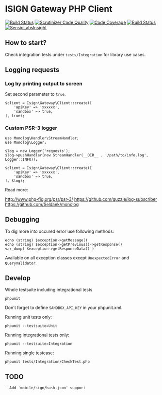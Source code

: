 # ISIGN Gateway PHP Client

[![Build Status](https://travis-ci.org/isign/gateway-sdk-php.svg?branch=develop)](https://travis-ci.org/isign/gateway-sdk-php)
[![Scrutinizer Code Quality](https://scrutinizer-ci.com/g/isign/gateway-sdk-php/badges/quality-score.png?b=develop)](https://scrutinizer-ci.com/g/isign/gateway-sdk-php/?branch=develop)
[![Code Coverage](https://scrutinizer-ci.com/g/isign/gateway-sdk-php/badges/coverage.png?b=develop)](https://scrutinizer-ci.com/g/isign/gateway-sdk-php/?branch=develop)
[![Build Status](https://scrutinizer-ci.com/g/isign/gateway-sdk-php/badges/build.png?b=develop)](https://scrutinizer-ci.com/g/isign/gateway-sdk-php/build-status/master)
[![SensioLabsInsight](https://insight.sensiolabs.com/projects/595451cf-9f3f-4b9c-bf77-6b9aab07ec06/mini.png)](https://insight.sensiolabs.com/projects/595451cf-9f3f-4b9c-bf77-6b9aab07ec06)

## How to start?

Check integration tests under `tests/Integration` for library use cases.

## Logging requests

### Log by printing output to screen

Set second parameter to `true`.

    $client = Isign\Gateway\Client::create([
        'apiKey' => 'xxxxxx',
        'sandbox' => true,
    ], true);


### Custom PSR-3 logger

    use Monolog\Handler\StreamHandler;
    use Monolog\Logger;

    $log = new Logger('requests');
    $log->pushHandler(new StreamHandler(__DIR__ . '/path/to/info.log', Logger::INFO));

    $client = Isign\Gateway\Client::create([
        'apiKey' => 'xxxxxx',
        'sandbox' => true,
    ], $log);

Read more:

http://www.php-fig.org/psr/psr-3/
https://github.com/guzzle/log-subscriber
https://github.com/Seldaek/monolog


## Debugging

To dig more into occured error use following methods:

    echo (string) $exception->getMessage()
    echo (string) $exception->getPrevious()->getResponse()
    var_dump( $exception->getResponseData() )

Available on all exception classes except `UnexpectedError` and `QueryValidator`.

## Develop

Whole testsuite including integrational tests

    phpunit

Don't forget to define `SANDBOX_API_KEY` in your phpunit.xml.


Running unit tests only:

    phpunit --testsuite=Unit

Running integrational tests only:

    phpunit --testsuite=Integration

Running single testcase:

    phpunit tests/Integration/CheckTest.php


## TODO

    - Add 'mobile/sign/hash.json' support
